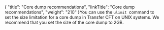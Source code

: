 {
    "title": "Core dump recommendations",
    "linkTitle": "Core dump recommendations",
    "weight": "210"
}You can use the `ulimit `command to set the size limitation for a core dump in Transfer CFT on UNIX systems. We recommend that you set the size of the core dump to 2GB.
